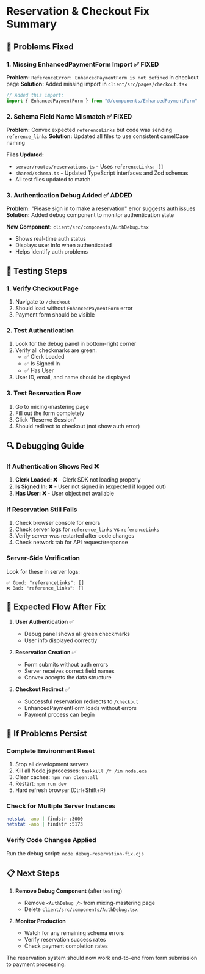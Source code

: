 # Reservation & Checkout Fix Summary

## 🔧 Problems Fixed

### 1. Missing EnhancedPaymentForm Import ✅ FIXED

**Problem:** `ReferenceError: EnhancedPaymentForm is not defined` in checkout page
**Solution:** Added missing import in `client/src/pages/checkout.tsx`

```typescript
// Added this import:
import { EnhancedPaymentForm } from "@/components/EnhancedPaymentForm";
```

### 2. Schema Field Name Mismatch ✅ FIXED

**Problem:** Convex expected `referenceLinks` but code was sending `reference_links`
**Solution:** Updated all files to use consistent camelCase naming

**Files Updated:**

- `server/routes/reservations.ts` - Uses `referenceLinks: []`
- `shared/schema.ts` - Updated TypeScript interfaces and Zod schemas
- All test files updated to match

### 3. Authentication Debug Added ✅ ADDED

**Problem:** "Please sign in to make a reservation" error suggests auth issues
**Solution:** Added debug component to monitor authentication state

**New Component:** `client/src/components/AuthDebug.tsx`

- Shows real-time auth status
- Displays user info when authenticated
- Helps identify auth problems

## 🧪 Testing Steps

### 1. Verify Checkout Page

1. Navigate to `/checkout`
2. Should load without `EnhancedPaymentForm` error
3. Payment form should be visible

### 2. Test Authentication

1. Look for the debug panel in bottom-right corner
2. Verify all checkmarks are green:
   - ✅ Clerk Loaded
   - ✅ Is Signed In
   - ✅ Has User
3. User ID, email, and name should be displayed

### 3. Test Reservation Flow

1. Go to mixing-mastering page
2. Fill out the form completely
3. Click "Reserve Session"
4. Should redirect to checkout (not show auth error)

## 🔍 Debugging Guide

### If Authentication Shows Red ❌

1. **Clerk Loaded: ❌** - Clerk SDK not loading properly
2. **Is Signed In: ❌** - User not signed in (expected if logged out)
3. **Has User: ❌** - User object not available

### If Reservation Still Fails

1. Check browser console for errors
2. Check server logs for `reference_links` vs `referenceLinks`
3. Verify server was restarted after code changes
4. Check network tab for API request/response

### Server-Side Verification

Look for these in server logs:

```
✅ Good: "referenceLinks": []
❌ Bad: "reference_links": []
```

## 🎯 Expected Flow After Fix

1. **User Authentication** ✅
   - Debug panel shows all green checkmarks
   - User info displayed correctly

2. **Reservation Creation** ✅
   - Form submits without auth errors
   - Server receives correct field names
   - Convex accepts the data structure

3. **Checkout Redirect** ✅
   - Successful reservation redirects to `/checkout`
   - EnhancedPaymentForm loads without errors
   - Payment process can begin

## 🚨 If Problems Persist

### Complete Environment Reset

1. Stop all development servers
2. Kill all Node.js processes: `taskkill /f /im node.exe`
3. Clear caches: `npm run clean:all`
4. Restart: `npm run dev`
5. Hard refresh browser (Ctrl+Shift+R)

### Check for Multiple Server Instances

```bash
netstat -ano | findstr :3000
netstat -ano | findstr :5173
```

### Verify Code Changes Applied

Run the debug script: `node debug-reservation-fix.cjs`

## 📋 Next Steps

1. **Remove Debug Component** (after testing)
   - Remove `<AuthDebug />` from mixing-mastering page
   - Delete `client/src/components/AuthDebug.tsx`

2. **Monitor Production**
   - Watch for any remaining schema errors
   - Verify reservation success rates
   - Check payment completion rates

The reservation system should now work end-to-end from form submission to payment processing.
